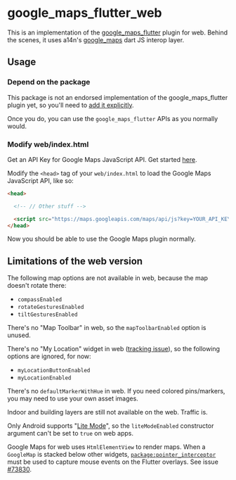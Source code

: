 # google_maps_flutter_web

This is an implementation of the [google_maps_flutter](https://pub.dev/packages/google_maps_flutter) plugin for web. Behind the scenes, it uses a14n's [google_maps](https://pub.dev/packages/google_maps) dart JS interop layer.

## Usage

### Depend on the package

This package is not an endorsed implementation of the google_maps_flutter plugin yet, so you'll need to
[add it explicitly](https://pub.dev/packages/google_maps_flutter_web/install).

Once you do, you can use the `google_maps_flutter` APIs as you normally would.

### Modify web/index.html

Get an API Key for Google Maps JavaScript API. Get started [here](https://developers.google.com/maps/documentation/javascript/get-api-key).

Modify the `<head>` tag of your `web/index.html` to load the Google Maps JavaScript API, like so:

```html
<head>

  <!-- // Other stuff -->

  <script src="https://maps.googleapis.com/maps/api/js?key=YOUR_API_KEY"></script>
</head>
```

Now you should be able to use the Google Maps plugin normally.

## Limitations of the web version

The following map options are not available in web, because the map doesn't rotate there:

* `compassEnabled`
* `rotateGesturesEnabled`
* `tiltGesturesEnabled`

There's no "Map Toolbar" in web, so the `mapToolbarEnabled` option is unused.

There's no "My Location" widget in web ([tracking issue](https://github.com/flutter/flutter/issues/64073)), so the following options are ignored, for now:

* `myLocationButtonEnabled`
* `myLocationEnabled`

There's no `defaultMarkerWithHue` in web. If you need colored pins/markers, you may need to use your own asset images.

Indoor and building layers are still not available on the web. Traffic is.

Only Android supports "[Lite Mode](https://developers.google.com/maps/documentation/android-sdk/lite)", so the `liteModeEnabled` constructor argument can't be set to `true` on web apps.

Google Maps for web uses `HtmlElementView` to render maps. When a `GoogleMap` is stacked below other widgets, [`package:pointer_interceptor`](https://www.pub.dev/packages/pointer_interceptor) must be used to capture mouse events on the Flutter overlays. See issue [#73830](https://github.com/flutter/flutter/issues/73830).
